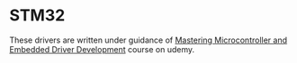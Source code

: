 # STM32
These drivers are written under guidance of [Mastering Microcontroller and Embedded Driver Development](https://www.udemy.com/course/mastering-microcontroller-with-peripheral-driver-development/?couponCode=FASTWEBSEP22) course on udemy.
